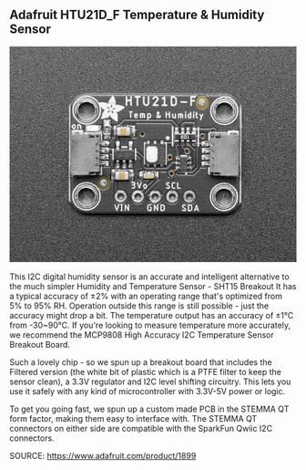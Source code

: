 Adafruit HTU21D_F Temperature & Humidity Sensor
-------------------------------------

![](https://raw.githubusercontent.com/AlexandrosPanag/My_Arduino_Projects/main/HTU21D_F/htu21d_f.jpg)


This I2C digital humidity sensor is an accurate and intelligent alternative to the much simpler Humidity and Temperature Sensor - SHT15 Breakout It has a typical accuracy of ±2% with an operating range that's optimized from 5% to 95% RH. Operation outside this range is still possible - just the accuracy might drop a bit. The temperature output has an accuracy of ±1°C from -30~90°C. If you're looking to measure temperature more accurately, we recommend the MCP9808 High Accuracy I2C Temperature Sensor Breakout Board.

Such a lovely chip - so we spun up a breakout board that includes the Filtered version (the white bit of plastic which is a PTFE filter to keep the sensor clean), a 3.3V regulator and I2C level shifting circuitry. This lets you use it safely with any kind of microcontroller with 3.3V-5V power or logic.

To get you going fast, we spun up a custom made PCB in the STEMMA QT form factor, making them easy to interface with. The STEMMA QT connectors on either side are compatible with the SparkFun Qwiic I2C connectors.

SOURCE: https://www.adafruit.com/product/1899
